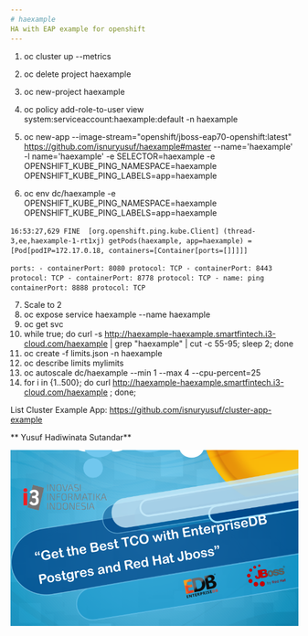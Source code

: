 ```yaml
---
# haexample
HA with EAP example for openshift
---
```


1. oc cluster up --metrics
2. oc delete project haexample
3. oc new-project haexample
4. oc policy add-role-to-user view system:serviceaccount:haexample:default -n haexample

5. oc new-app --image-stream="openshift/jboss-eap70-openshift:latest" https://github.com/isnuryusuf/haexample#master --name='haexample' -l name='haexample' -e SELECTOR=haexample -e OPENSHIFT_KUBE_PING_NAMESPACE=haexample OPENSHIFT_KUBE_PING_LABELS=app=haexample 

6. oc env dc/haexample -e OPENSHIFT_KUBE_PING_NAMESPACE=haexample OPENSHIFT_KUBE_PING_LABELS=app=haexample


`
16:53:27,629 FINE  [org.openshift.ping.kube.Client] (thread-3,ee,haexample-1-rt1xj) getPods(haexample, app=haexample) = [Pod[podIP=172.17.0.18, containers=[Container[ports=[]]]]]
`


`
          ports:
            - containerPort: 8080
              protocol: TCP
            - containerPort: 8443
              protocol: TCP
            - containerPort: 8778
              protocol: TCP
            - name: ping
              containerPort: 8888
              protocol: TCP
`

7. Scale to 2
8. oc expose service haexample --name haexample
9. oc get svc
10. while true; do curl -s  http://haexample-haexample.smartfintech.i3-cloud.com/haexample  | grep "haexample" | cut -c 55-95; sleep 2; done
11. oc create -f limits.json -n haexample
12. oc describe limits mylimits
13. oc autoscale dc/haexample --min 1 --max 4 --cpu-percent=25
14. for i in {1..500}; do curl http://haexample-haexample.smartfintech.i3-cloud.com/haexample ; done;


List Cluster Example App: https://github.com/isnuryusuf/cluster-app-example

** Yusuf Hadiwinata Sutandar**

![alt text](https://raw.githubusercontent.com/isnuryusuf/haexample/master/edb-redhat.png)
